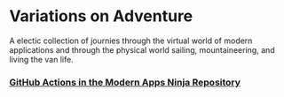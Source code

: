 #  Variations on Adventure
A electic collection of journies through the virtual world of modern applications and through the physical world sailing, mountaineering, and living the van life.

### [GitHub Actions in the Modern Apps Ninja Repository](ninjaActions/NinjaGitHubActions.md)
